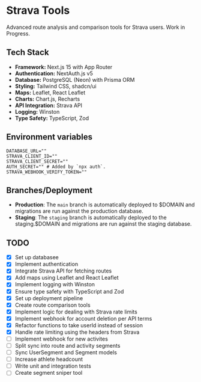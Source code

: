 # Strava Tools

Advanced route analysis and comparison tools for Strava users. Work in Progress.

## Tech Stack

- **Framework:** Next.js 15 with App Router
- **Authentication:** NextAuth.js v5
- **Database:** PostgreSQL (Neon) with Prisma ORM
- **Styling:** Tailwind CSS, shadcn/ui
- **Maps:** Leaflet, React Leaflet
- **Charts:** Chart.js, Recharts
- **API Integration:** Strava API
- **Logging:** Winston
- **Type Safety:** TypeScript, Zod

## Environment variables

```
DATABASE_URL=""
STRAVA_CLIENT_ID=""
STRAVA_CLIENT_SECRET=""
AUTH_SECRET="" # Added by `npx auth`. 
STRAVA_WEBHOOK_VERIFY_TOKEN=""
```

## Branches/Deployment

- **Production**: The `main` branch is automatically deployed to $DOMAIN and migrations are run against the production database.
- **Staging**: The `staging` branch is automatically deployed to the staging.$DOMAIN and migrations are run against the staging database.

## TODO
- [X] Set up databasee
- [X] Implement authentication
- [X] Integrate Strava API for fetching routes
- [X] Add maps using Leaflet and React Leaflet
- [X] Implement logging with Winston
- [X] Ensure type safety with TypeScript and Zod
- [X] Set up deployment pipeline
- [X] Create route comparison tools 
- [X] Implement logic for dealing with Strava rate limits
- [X] Implement webhook for account deletion per API terms
- [X] Refactor functions to take userId instead of session
- [X] Handle rate limiting using the headers from Strava
- [ ] Implement webhook for new activites
- [ ] Split sync into route and activity segments
- [ ] Sync UserSegment and Segment models
- [ ] Increase athlete headcount
- [ ] Write unit and integration tests
- [ ] Create segment sniper tool